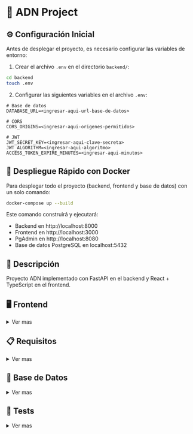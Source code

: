 # 🏦 ADN Project

## ⚙️ Configuración Inicial

Antes de desplegar el proyecto, es necesario configurar las variables de entorno:

1. Crear el archivo `.env` en el directorio `backend/`:

```bash
cd backend
touch .env
```

2. Configurar las siguientes variables en el archivo `.env`:

```env
# Base de datos
DATABASE_URL=<ingresar-aqui-url-base-de-datos>

# CORS
CORS_ORIGINS=<ingresar-aqui-origenes-permitidos>

# JWT
JWT_SECRET_KEY=<ingresar-aqui-clave-secreta>
JWT_ALGORITHM=<ingresar-aqui-algoritmo>
ACCESS_TOKEN_EXPIRE_MINUTES=<ingresar-aqui-minutos>
```

## 🚀 Despliegue Rápido con Docker

Para desplegar todo el proyecto (backend, frontend y base de datos) con un solo comando:

```bash
docker-compose up --build
```

Este comando construirá y ejecutará:

- Backend en http://localhost:8000
- Frontend en http://localhost:3000
- PgAdmin en http://localhost:8080
- Base de datos PostgreSQL en localhost:5432

## 📝 Descripción

Proyecto ADN implementado con FastAPI en el backend y React + TypeScript en el frontend.

## 🖥️ Frontend

<details>
<summary>Ver mas</summary>

El frontend está desarrollado con:

- React
- TypeScript
- Vite
- ESLint para linting
- Nginx para producción

### 📋 Requisitos

- Node.js 18+
- pnpm (recomendado) o npm

### ⚙️ Instalación

1. Instalar dependencias:

```bash
cd frontend
pnpm install
```

2. Iniciar en modo desarrollo:

```bash
pnpm dev
```

3. Construir para producción:

```bash
pnpm build
```

### 🐳 Docker

El frontend se puede ejecutar en un contenedor Docker:

```bash
docker-compose up frontend
```

</details>

## 📋 Requisitos

<details>
<summary>Ver mas</summary>

- Python 3.11+
- pip

## ⚙️ Instalación

1. Crear un entorno virtual:

```bash
python -m venv venv
```

2. Activar el entorno virtual:

- Windows:

```bash
.\venv\Scripts\activate
```

- Unix/MacOS:

```bash
source venv/bin/activate
```

3. Instalar dependencias:

```bash
pip install -r requirements.txt
```

</details>

## 💾 Base de Datos

<details>
<summary>Ver mas</summary>

### 🔄 Migraciones con Alembic

Para manejar las migraciones de la base de datos:

1. Crear una nueva migración:

```bash
alembic revision --autogenerate -m "descripción del cambio"
```

2. Aplicar las migraciones:

```bash
alembic upgrade head
```

3. Revertir la última migración:

```bash
alembic downgrade -1
```

4. Ver el historial de migraciones:

```bash
alembic history
```

5. Ver el estado actual de las migraciones:

```bash
alembic current
```

### 🌱 Semillas de Datos

#### 👥 Corresponsales

Para crear los corresponsales de prueba:

```bash
python backend/scripts/seed_corresponsales.py
```

#### ⚠️ Reset de Base de Datos (Opcional)

⚠️ **ADVERTENCIA**: Este comando eliminará todas las tablas existentes.

```bash
python backend/scripts/seed_reset.py
```

#### 💰 Retiros Aleatorios (Opcional)

Para crear retiros aleatorios de prueba:

```bash
python backend/scripts/seed_retiros.py
```

</details>

## 🧪 Tests

<details>
<summary>Ver mas</summary>

### 🏃‍♂️ Ejecutar todos los tests

```bash
pytest
```

### 📊 Tests específicos

#### ⏰ Validación de horarios de retiro

Para probar la validación de horarios de retiro y generar un log detallado:

> Con archivo de salida:

```bash
pytest -s tests/test_retiro.py::TestRetiroGroup::test_validar_multiples_horas_v1 > test_validar_multiples_horas_v1.log
```

```bash
pytest -s tests/test_retiro.py::TestRetiroGroup::test_validar_multiples_horas_v2 > test_validar_multiples_horas_v2.log
```

> Sin archivo de salida:

```bash
pytest tests/test_retiro.py::TestRetiroGroup::test_validar_multiples_horas_v1
```

```bash
pytest tests/test_retiro.py::TestRetiroGroup::test_validar_multiples_horas_v2
```

> Todos los test para retiro:

```bash
pytest tests/test_retiro.py
```

</details>
